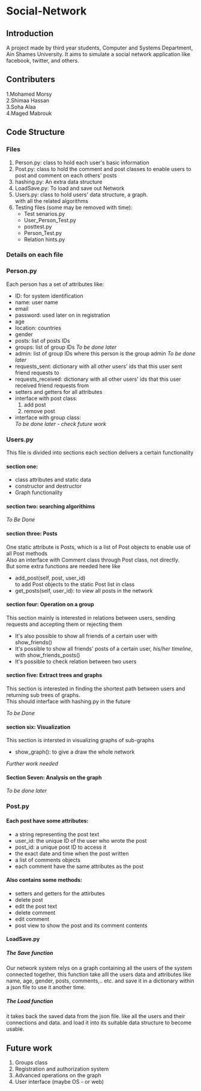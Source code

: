 # Social-Network
## Introduction
 A project made by third year students, Computer and Systems Department, Ain Shames University. It aims to simulate a social network application like facebook, twitter, and others.
## Contributers
1.Mohamed Morsy  
2.Shimaa Hassan  
3.Soha Alaa  
4.Maged Mabrouk  
## Code Structure
### Files
1. Person.py: class to hold each user's basic information
2. Post.py: class to hold the comment and post classes to enable users to post and comment on each others' posts
3. hashing.py: An extra data structure 
4. LoadSave.py: To load and save out Network
5. Users.py: class to hold users' data structure, a graph.  
with all the related algorithms
6. Testing files (some may be removed with time):  
    * Test senarios.py
    * User_Person_Test.py
    * posttest.py
    * Person_Test.py
    * Relation hints.py

### Details on each file
### Person.py
Each person has a set of attributes like:
* ID: for system identification
* name: user name 
* email
* password: used later on in registration
* age
* location: countries 
* gender
* posts: list of posts IDs
* groups: list of group IDs *To be done later*
* admin: list of group IDs where this person is the group admin *To be done later*
* requests_sent: dictionary with all other users' ids that this user sent friend requests to
* requests_received: dictionary with all other users' ids that this user received friend requests from
* setters and getters for all attributes
* interface with post class:
    1. add post
    2. remove post
* interface with group class:  
    *To be done later - check future work*


### Users.py
This file is divided into sections each section delivers a certain functionality
#### section one:  
* class attributes and static data 
* constructor and destructor
* Graph functionality 

#### section two: searching algorithims
 *To Be Done*

#### section three: Posts
One static attribute is Posts, which is a list of Post objects to enable use of all Post methods  
Also an interface with Comment class through Post class, not directly.  
But some extra functions are needed here like 
* add_post(self, post, user_id)  
   to add Post objects to the static Post list in class
* get_posts(self, user_id): to view all posts in the network

#### section four: Operation on a group
This section mainly is interested in relations between users, sending requests and accepting them or rejecting them  
* It's also possible to show all friends of a certain user with show_friends()  
* It's possible to show all friends' posts of a certain user, *his/her timeline*, with show_friends_posts()
* It's possible to check relation between two users

#### section five: Extract trees and graphs
This section is interested in finding the shortest path between users and returning sub trees of graphs.  
This should interface with hashing.py in the future  

*To be Done*
#### section six: Visualization
This section is intersted in visualizing graphs of sub-graphs
* show_graph(): to give a draw the whole network

*Further work needed*

####  Section Seven: Analysis on the graph
*To be done later*

### Post.py
#### Each post have some attributes:
* a string representing the post text  
* user_id: the unique ID of the user who wrote the post  
* post_id: a unique post ID to access it  
* the exact date and time when the post written  
* a list of comments objects
* each comment have the same attributes as the post  
#### Also contains some methods:  
* setters and getters for the attirbutes 
* delete post  
* edit the post text  
* delete comment  
* edit comment  
* post view to show the post and its comment contents 

#### LoadSave.py
##### The Save function  
Our network system relys on a graph containing all the users of the system connected together, this function take alll the users data and attributes like name, age, gender, posts, comments,.. etc. and save it in a dictionary within a json file to use it another time.  

##### The Load function  
it takes back the saved data from the json file. like all the users and their connections and data. and load it into its suitable data structure to become usable.

## Future work
1. Groups class
2. Registration and authorization system
3. Advanced operations on the graph
4. User interface (maybe OS - or web)